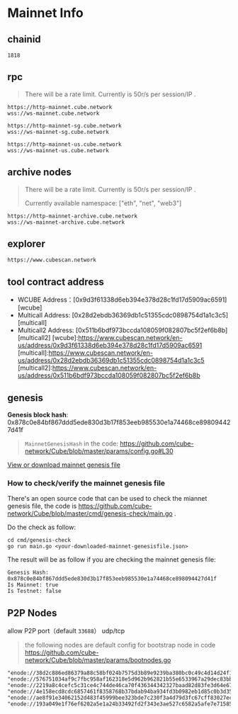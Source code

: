# Mainnet Info

## chainid
```
1818
```
## rpc

> There will be a rate limit. Currently is 50r/s per session/IP .

```
https://http-mainnet.cube.network
wss://ws-mainnet.cube.network

https://http-mainnet-sg.cube.network 
wss://ws-mainnet-sg.cube.network

https://http-mainnet-us.cube.network
wss://ws-mainnet-us.cube.network

```

## archive nodes

> There will be a rate limit. Currently is 50r/s per session/IP .
> 
> Currently available namespace: ["eth", "net", "web3"]

```
https://http-mainnet-archive.cube.network
wss://ws-mainnet-archive.cube.network
```

## explorer
```
https://www.cubescan.network
```

## tool contract address
- WCUBE Address：[0x9d3f61338d6eb394e378d28c1fd17d5909ac6591][wcube]
- Multicall Address:  [0x28d2ebdb36369db1c51355cdc0898754d1a1c3c5][multicall]
- Multicall2 Address:  [0x511b6bdf973bccda108059f082807bc5f2ef6b8b][multicall2]
  [wcube]:https://www.cubescan.network/en-us/address/0x9d3f61338d6eb394e378d28c1fd17d5909ac6591
  [multicall]:https://www.cubescan.network/en-us/address/0x28d2ebdb36369db1c51355cdc0898754d1a1c3c5
  [multicall2]:https://www.cubescan.network/en-us/address/0x511b6bdf973bccda108059f082807bc5f2ef6b8b



## genesis

**Genesis block hash**: 0x878c0e84bf867ddd5ede830d3b17f853eeb985530e1a74468ce898094427d41f

> `MainnetGenesisHash` in the code: <https://github.com/cube-network/Cube/blob/master/params/config.go#L30>

[View or download mainnet genesis file](/static/mainnet_genesis.json ':ignore')

### How to check/verify the mainnet genesis file

There's an open source code that can be used to check the miannet genesis file, the code is <https://github.com/cube-network/Cube/blob/master/cmd/genesis-check/main.go> .

Do the check as follow:
```
cd cmd/genesis-check
go run main.go <your-downloaded-mainnet-genesisfile.json>
```

The result will be as follow if you are checking the mainnet genesis file:
```
Genesis Hash: 0x878c0e84bf867ddd5ede830d3b17f853eeb985530e1a74468ce898094427d41f
Is Mainnet: true
Is Testnet: false
```

## P2P Nodes

allow P2P port（default `33688`） udp/tcp

> the following nodes are default config for bootstrap node in code https://github.com/cube-network/Cube/blob/master/params/bootnodes.go

```
"enode://38d2c886ed86379a88c58bf024b7575d3b89e9239ba380bc0c49c4d14d24f147b429f89553106351600f35efa835680ff96fc4220c1d6f5e3fb8b109e36f2574@43.133.189.105:33688",
"enode://576751034af9c7fbc958af162318e5d962b962821b55e6533967a29dec83bb2c486baf8808e020ca7e1ffb3658b1669ccfe25513f73058fca93a9296cfa15b7c@43.133.23.39:33688",
"enode://2219a8c4cefc5c31ce4c744de46ca70f436344342327baad82d83fe3d64e679fdd631380e1c7ae1033d12ec9a8a1ae75ecae2e10313b95108ec1791955d5291f@43.128.80.123:33688",
"enode://4e158ecd8cdc6857461f8358768b37bdab94ba934fd3b0982eb1d85c0b3d354bdcd21ed0ca22a58ef56437dc74781f71884af166e0673b97aabad42c0b6e55b8@43.134.69.100:33688",
"enode://ae8f91e34062152d483f45999bee323bde7c230f3a4d79d3fc67cff83027ecaa5cfde5a538e3aacf7266b064825ee90ca9c8ddd6192cdc8d83b8363c7dc82777@50.18.45.58:33688",
"enode://193a049e1f76ef6202a5e1a24b33492fd2f343e3ae527c6582a5afe7e7158502b44ed524939d126b2cc37fa7354dfad7b594591f532755dd16f54155964ee3dc@50.18.102.76:33688",
```
